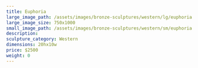 ```yaml
---
title: Euphoria
large_image_path: /assets/images/bronze-sculptures/western/lg/euphoria.jpg
large_image_size: 750x1000
small_image_path: /assets/images/bronze-sculptures/western/sm/euphoria.jpg
description:
sculpture_category: Western
dimensions: 20hx10w
price: $2500
weight: 0
---
```

